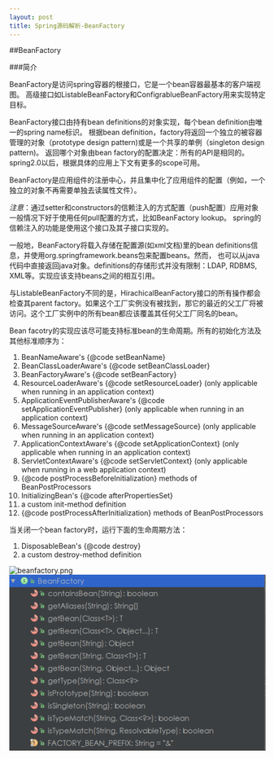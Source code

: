 ```yaml
---
layout: post
title: Spring源码解析-BeanFactory
---
```


##BeanFactory

###简介

BeanFactory是访问spring容器的根接口，它是一个bean容器最基本的客户端视图。
高级接口如ListableBeanFactory和ConfigrablueBeanFactory用来实现特定目标。

BeanFactory接口由持有bean definitions的对象实现，每个bean definition由唯一的spring name标识。
根据bean definition，factory将返回一个独立的被容器管理的对象（prototype design pattern)或是一个共享的单例（singleton design pattern)。
返回哪个对象由bean factory的配置决定：所有的API是相同的。spring2.0以后，根据具体的应用上下文有更多的scope可用。

BeanFactory是应用组件的注册中心，并且集中化了应用组件的配置（例如，一个独立的对象不再需要单独去读属性文件）。

*注意*：通过setter和constructors的信赖注入的方式配置（push配置）应用对象一般情况下好于使用任何pull配置的方式，比如BeanFactory lookup。
spring的信赖注入的功能是使用这个接口及其子接口实现的。

一般地，BeanFactory将载入存储在配置源(如xml文档)里的bean definitions信息，并使用org.springframework.beans包来配置beans。然而，
也可以从java代码中直接返回java对象。definitions的存储形式并没有限制：LDAP, RDBMS, XML等。实现应该支持beans之间的相互引用。

与ListableBeanFactory不同的是，HirachicalBeanFactory接口的所有操作都会检查其parent factory。如果这个工厂实例没有被找到，那它的最近的父工厂将被
访问。这个工厂实例中的所有bean都应该覆盖其任何父工厂同名的bean。

Bean facotry的实现应该尽可能支持标准bean的生命周期。所有的初始化方法及其他标准顺序为：<br>
1. BeanNameAware's {@code setBeanName}<br>
2. BeanClassLoaderAware's {@code setBeanClassLoader}<br>
3. BeanFactoryAware's {@code setBeanFactory}<br>
4. ResourceLoaderAware's {@code setResourceLoader}
   (only applicable when running in an application context)<br>
5. ApplicationEventPublisherAware's {@code setApplicationEventPublisher}
   (only applicable when running in an application context)<br>
6. MessageSourceAware's {@code setMessageSource}
   (only applicable when running in an application context)<br>
7. ApplicationContextAware's {@code setApplicationContext}
   (only applicable when running in an application context)<br>
8. ServletContextAware's {@code setServletContext}
   (only applicable when running in a web application context)<br>
9. {@code postProcessBeforeInitialization} methods of BeanPostProcessors<br>
10. InitializingBean's {@code afterPropertiesSet}<br>
11. a custom init-method definition<br>
12. {@code postProcessAfterInitialization} methods of BeanPostProcessors

当关闭一个bean factory时，运行下面的生命周期方法：<br>
1. DisposableBean's {@code destroy}<br>
2. a custom destroy-method definition

![beanfactory.png](http://codershamo.github.io/public/img/beanfactory.png)
![beanfactory.png](/public/img/beanfactory.png)